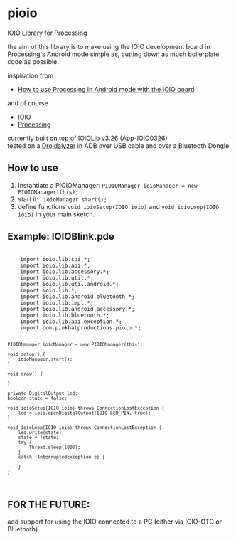 pioio
=====

IOIO Library for Processing

the aim of this library is to make using the IOIO development board in Processing's Android mode simple as, cutting down as much boilerplate code as possible.

inspiration from 
* [How to use Processing in Android mode with the IOIO board](http://benatwork.cc/how-to-use-processing-in-android-mode-with-the-ioio-board/)

and of course
* [IOIO](https://github.com/ytai/ioio/wiki)
* [Processing](http://processing.org/)

currently built on top of IOIOLib v3.26 (App-IOIO0326)  
tested on a [Droidalyzer](http://droidalyzer.com/) in ADB over USB cable and over a Bluetooth Dongle

How to use
----------
1. Instantiate a PIOIOManager: <code>PIOIOManager ioioManager = new PIOIOManager(this);</code>
2. start it: <code> ioioManager.start();</code>
3. define functions <code>void ioioSetup(IOIO ioio)</code> and <code>void ioioLoop(IOIO ioio)</code> in your main sketch.

Example: IOIOBlink.pde
----------------------
<code>
    import ioio.lib.spi.*;
    import ioio.lib.api.*;
    import ioio.lib.accessory.*;
    import ioio.lib.util.*;
    import ioio.lib.util.android.*;
    import ioio.lib.*;
    import ioio.lib.android.bluetooth.*;
    import ioio.lib.impl.*;
    import ioio.lib.android.accessory.*;
    import ioio.lib.bluetooth.*;
    import ioio.lib.api.exception.*;
    import com.pinkhatproductions.pioio.*;

    PIOIOManager ioioManager = new PIOIOManager(this);

    void setup() {
        ioioManager.start();
    }

    void draw() {

    }

    private DigitalOutput led;
    boolean state = false;

    void ioioSetup(IOIO ioio) throws ConnectionLostException {
        led = ioio.openDigitalOutput(IOIO.LED_PIN, true);
    }

    void ioioLoop(IOIO ioio) throws ConnectionLostException {
        led.write(state);
        state = !state;
        try {
            Thread.sleep(1000);
        }
        catch (InterruptedException e) {

        }
    }
</code>

FOR THE FUTURE:
---------------
add support for using the IOIO connected to a PC (either via IOIO-OTG or Bluetooth)
